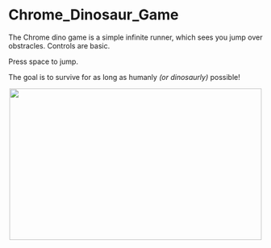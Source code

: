 # Chrome_Dinosaur_Game
The Chrome dino game is a simple infinite runner, which sees you jump over obstracles. Controls are basic. 

<p>
  Press space to jump.</p>

The goal is to survive for as long as humanly *(or dinosaurly)* possible!

<p align="center">
<img src="https://miro.medium.com/max/1080/1*zfHgiP6zVBVvQT5YxISiJw.gif" height="300px" width="500px">
</p>

